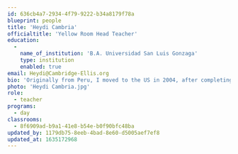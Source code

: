 ```yaml
---
id: 636cb4a7-2934-4f79-9222-b34a8179f78a
blueprint: people
title: 'Heydi Cambria'
officialtitle: 'Yellow Room Head Teacher'
education:
  -
    name_of_institution: 'B.A. Universidad San Luis Gonzaga'
    type: institution
    enabled: true
email: Heydi@Cambridge-Ellis.org
bio: 'Originally from Peru, I moved to the US in 2004, after completing my Bachelor’s degree in Philosophy, Psychology and Social Science. Once in the US, I worked for Bilingual Boston, Global Child, and The Language Express as a Spanish instructor in the greater Metro-west area. For five years, I taught at Oak Meadow Montessori School where I gained a passion for student led learning. I started working at Cambridge-Ellis School in the summer of 2017, and have enjoyed every second of my experience. I have had the privilege of being both a teacher and a parent here at CES. My daughter CeCe was a student of the Yellow and Blue room, and learned Mandarin in the after school program. After homeschooling my daughter for one year, I am ready to return to teaching at CES!'
photo: 'Heydi Cambria.jpg'
role:
  - teacher
programs:
  - day
classrooms:
  - 8f6909ad-b9a1-41e8-b54e-b0f90bfc48ba
updated_by: 1179db75-8eeb-4bad-8e60-d5005aef7ef8
updated_at: 1635172968
---
```

